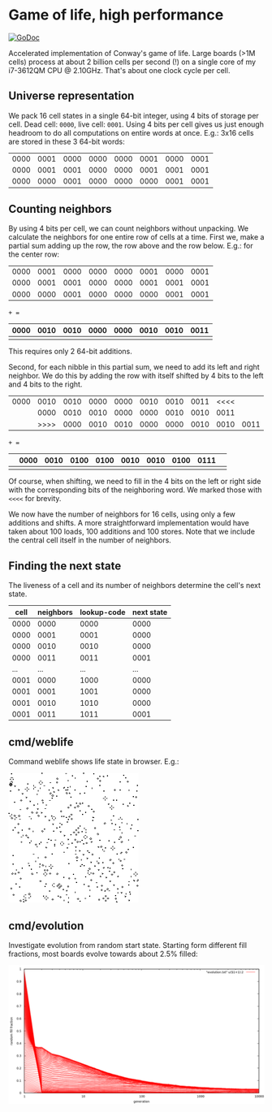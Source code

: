 # Game of life, high performance
[![GoDoc](https://godoc.org/github.com/barnex/life?status.svg)](https://godoc.org/github.com/barnex/life) 

Accelerated implementation of Conway's game of life. Large boards (>1M cells) process at about 2 billion cells per second (!) on a single core of my i7-3612QM CPU @ 2.10GHz.
That's about one clock cycle per cell.

## Universe representation

We pack 16 cell states in a single 64-bit integer, using 4 bits of storage per cell. Dead cell: `0000`, live cell: `0001`. Using 4 bits per cell gives us just enough headroom to do all computations on entire words at once. E.g.: 3x16 cells are stored in these 3 64-bit words:

|    |    |    |    |    |    |    |    |
|----|----|----|----|----|----|----|----|
|0000|0001|0000|0000|0000|0001|0000|0001|
|0000|0001|0001|0000|0000|0001|0001|0001|
|0000|0000|0001|0000|0000|0000|0001|0001|

## Counting neighbors

By using 4 bits per cell, we can count neighbors without unpacking. We calculate the neighbors for one entire row of cells at a time. First we, make a partial sum adding up the row, the row above and the row below. E.g.: for the center row:

|    |    |    |    |    |    |    |    |
|----|----|----|----|----|----|----|----|
|0000|0001|0000|0000|0000|0001|0000|0001|
|0000|0001|0001|0000|0000|0001|0001|0001|
|0000|0000|0001|0000|0000|0000|0001|0001|

`+ =`

|0000|0010|0010|0000|0000|0010|0010|0011|
|----|----|----|----|----|----|----|----|
|    |    |    |    |    |    |    |    |

This requires only 2 64-bit additions.

Second, for each nibble in this partial sum, we need to add its left and right neighbor. We do this by adding the row with itself shifted by 4 bits to the left and 4 bits to the right.

|    |    |    |    |    |    |    |    |    |    |
|----|----|----|----|----|----|----|----|----|----|
|0000|0010|0010|0000|0000|0010|0010|0011|<<<<|    |
|    |0000|0010|0010|0000|0000|0010|0010|0011|    |
|    |>>>>|0000|0010|0010|0000|0000|0010|0010|0011|

`+ =`

|    |0000|0010|0100|0100|0010|0010|0100|0111|    |
|----|----|----|----|----|----|----|----|----|----|
|    |    |    |    |    |    |    |    |    |    |

Of course, when shifting, we need to fill in the 4 bits on the left or right side with the corresponding bits of the neighboring word. We marked those with `<<<<` for brevity.

We now have the number of neighbors for 16 cells, using only a few additions and shifts. A more straightforward implementation would have taken about 100 loads, 100 additions and 100 stores. Note that we include the central cell itself in the number of neighbors.

## Finding the next state

The liveness of a cell and its number of neighbors determine the cell's next state. 

|cell|neighbors|lookup-code|next state|
|----|---------|-----------|----------|
|0000|     0000|       0000|      0000|
|0000|     0001|       0001|      0000|
|0000|     0010|       0010|      0000|
|0000|     0011|       0011|      0001|
| ...|      ...|        ...|       ...|
|0001|     0000|       1000|      0000|
|0001|     0001|       1001|      0000|
|0001|     0010|       1010|      0000|
|0001|     0011|       1011|      0001|



## cmd/weblife
Command weblife shows life state in browser. E.g.:

![fig](img.png)

## cmd/evolution
Investigate evolution from random start state. Starting form different fill fractions, most boards evolve towards about 2.5% filled:

![fig](evolution.png)


